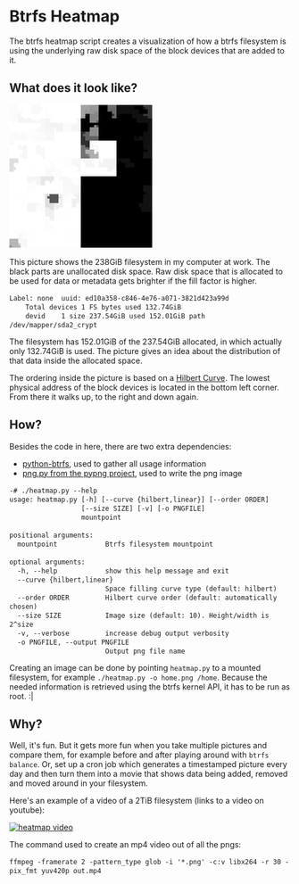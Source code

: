 Btrfs Heatmap
=============

The btrfs heatmap script creates a visualization of how a btrfs filesystem is using the underlying raw disk space of the block devices that are added to it.

## What does it look like?

![238GiB filesystem](doc/example-238gib.png)

This picture shows the 238GiB filesystem in my computer at work. The black parts are unallocated disk space. Raw disk space that is allocated to be used for data or metadata gets brighter if the fill factor is higher.

```
Label: none  uuid: ed10a358-c846-4e76-a071-3821d423a99d
    Total devices 1 FS bytes used 132.74GiB
    devid    1 size 237.54GiB used 152.01GiB path /dev/mapper/sda2_crypt
```

The filesystem has 152.01GiB of the 237.54GiB allocated, in which actually only 132.74GiB is used. The picture gives an idea about the distribution of that data inside the allocated space.

The ordering inside the picture is based on a [Hilbert Curve](https://en.wikipedia.org/wiki/File:Hilbert_curve.svg). The lowest physical address of the block devices is located in the bottom left corner. From there it walks up, to the right and down again.

## How?

Besides the code in here, there are two extra dependencies:

 * [python-btrfs](https://github.com/knorrie/python-btrfs), used to gather all usage information
 * [png.py from the pypng project](https://github.com/drj11/pypng/blob/master/code/png.py), used to write the png image


```
-# ./heatmap.py --help
usage: heatmap.py [-h] [--curve {hilbert,linear}] [--order ORDER]
                  [--size SIZE] [-v] [-o PNGFILE]
                  mountpoint

positional arguments:
  mountpoint            Btrfs filesystem mountpoint

optional arguments:
  -h, --help            show this help message and exit
  --curve {hilbert,linear}
                        Space filling curve type (default: hilbert)
  --order ORDER         Hilbert curve order (default: automatically chosen)
  --size SIZE           Image size (default: 10). Height/width is 2^size
  -v, --verbose         increase debug output verbosity
  -o PNGFILE, --output PNGFILE
                        Output png file name
```

Creating an image can be done by pointing `heatmap.py` to a mounted filesystem, for example `./heatmap.py -o home.png /home`. Because the needed information is retrieved using the btrfs kernel API, it has to be run as root. :|

## Why?

Well, it's fun. But it gets more fun when you take multiple pictures and compare them, for example before and after playing around with `btrfs balance`. Or, set up a cron job which generates a timestamped picture every day and then turn them into a movie that shows data being added, removed and moved around in your filesystem.

Here's an example of a video of a 2TiB filesystem (links to a video on youtube):

[![heatmap video](http://img.youtube.com/vi/Qj1lxAasytc/0.jpg)](https://youtu.be/Qj1lxAasytc)

The command used to create an mp4 video out of all the pngs:

```
ffmpeg -framerate 2 -pattern_type glob -i '*.png' -c:v libx264 -r 30 -pix_fmt yuv420p out.mp4
```
